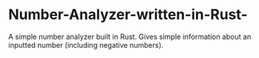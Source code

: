 # Number-Analyzer-written-in-Rust-
A simple number analyzer built in Rust. Gives simple information about an inputted number (including negative numbers).
